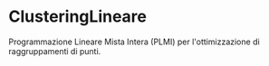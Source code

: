 # ClusteringLineare
Programmazione Lineare Mista Intera (PLMI) per l'ottimizzazione di raggruppamenti di punti.

